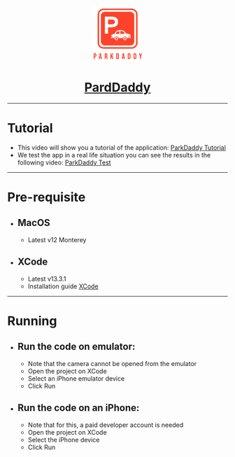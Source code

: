 <p align="center">
  <a href="https://github.com/RayanMoarkech/ParkDaddy">
  <img src="./ParkDaddy/Assets.xcassets/ParkDaddy.imageset/ParkDaddy.png" height="128">
    <h1 align="center">PardDaddy</h1>
  </a>
</p>

---

# Tutorial
- This video will show you a tutorial of the application: [ParkDaddy Tutorial](https://youtu.be/EkQEq-KLKpU)
- We test the app in a real life situation you can see the results in the following video: [ParkDaddy Test](https://www.youtube.com/watch?v=iuWOFolQj28) 

---

# Pre-requisite

- MacOS
  - 
    - Latest v12 Monterey

- XCode
  - 
    - Latest v13.3.1
    - Installation guide [XCode](https://nodejs.org/en/download/)

---

# Running

- Run the code on emulator:
  - 
    - Note that the camera cannot be opened from the emulator
    - Open the project on XCode
    - Select an iPhone emulator device
    - Click Run

- Run the code on an iPhone:
  - 
    - Note that for this, a paid developer account is needed
    - Open the project on XCode
    - Select the iPhone device
    - Click Run